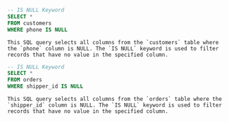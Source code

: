 ```sql
-- IS NULL Keyword
SELECT *
FROM customers
WHERE phone IS NULL
```

    This SQL query selects all columns from the `customers` table where the `phone` column is NULL. The `IS NULL` keyword is used to filter records that have no value in the specified column.

```sql
-- IS NULL Keyword
SELECT *
FROM orders
WHERE shipper_id IS NULL
```

    This SQL query selects all columns from the `orders` table where the `shipper_id` column is NULL. The `IS NULL` keyword is used to filter records that have no value in the specified column.
